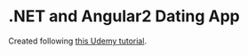 # .NET and Angular2 Dating App

Created following [this Udemy tutorial](https://www.udemy.com/build-an-app-with-aspnet-core-and-angular-from-scratch).